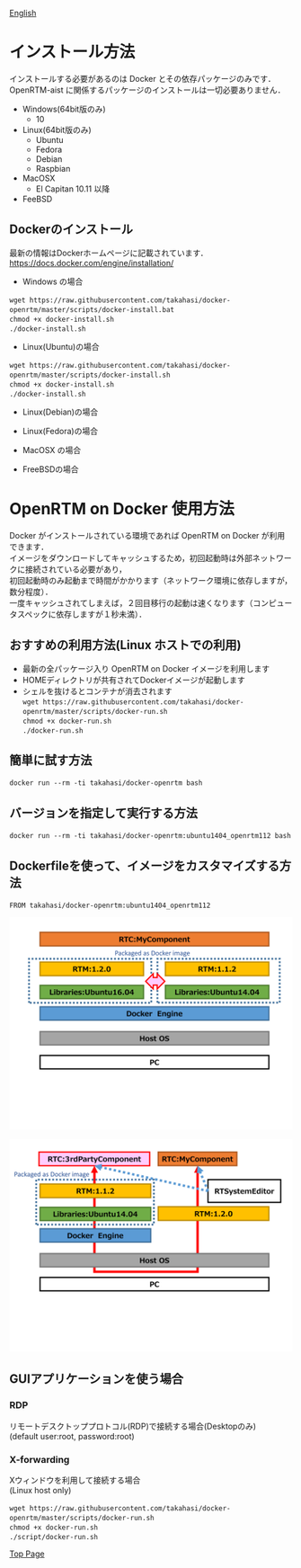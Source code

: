 [English](../usage)


インストール方法
================
インストールする必要があるのは Docker とその依存パッケージのみです．  
OpenRTM-aist に関係するパッケージのインストールは一切必要ありません．

- Windows(64bit版のみ)
  - 10
- Linux(64bit版のみ)
  - Ubuntu
  - Fedora
  - Debian
  - Raspbian
- MacOSX
  - El Capitan 10.11 以降
- FeeBSD

Dockerのインストール
--------------------
最新の情報はDockerホームページに記載されています．
https://docs.docker.com/engine/installation/

- Windows の場合

`wget https://raw.githubusercontent.com/takahasi/docker-openrtm/master/scripts/docker-install.bat`  
`chmod +x docker-install.sh`  
`./docker-install.sh`

- Linux(Ubuntu)の場合

`wget https://raw.githubusercontent.com/takahasi/docker-openrtm/master/scripts/docker-install.sh`  
`chmod +x docker-install.sh`  
`./docker-install.sh`

- Linux(Debian)の場合

- Linux(Fedora)の場合


- MacOSX の場合

- FreeBSDの場合


OpenRTM on Docker 使用方法
===========================
Docker がインストールされている環境であれば OpenRTM on Docker が利用できます．  
イメージをダウンロードしてキャッシュするため，初回起動時は外部ネットワークに接続されている必要があり，  
初回起動時のみ起動まで時間がかかります（ネットワーク環境に依存しますが，数分程度）．  
一度キャッシュされてしまえば，２回目移行の起動は速くなります（コンピュータスペックに依存しますが１秒未満）．

おすすめの利用方法(Linux ホストでの利用) 
---------------------------------------- 
* 最新の全パッケージ入り OpenRTM on Docker イメージを利用します
* HOMEディレクトリが共有されてDockerイメージが起動します  
* シェルを抜けるとコンテナが消去されます  
`wget https://raw.githubusercontent.com/takahasi/docker-openrtm/master/scripts/docker-run.sh`  
`chmod +x docker-run.sh`  
`./docker-run.sh`

簡単に試す方法
---------------
`docker run --rm -ti takahasi/docker-openrtm bash`

バージョンを指定して実行する方法
---------------------------------
`docker run --rm -ti takahasi/docker-openrtm:ubuntu1404_openrtm112 bash`

Dockerfileを使って、イメージをカスタマイズする方法
---------------------------------------------------
`FROM takahasi/docker-openrtm:ubuntu1404_openrtm112`

![OpenRTM on Docker as a Development Environment](../img/sample1.png)

![OpenRTM on Docker as a Verification Environment](../img/sample2.png)

GUIアプリケーションを使う場合
-----------------------------

### RDP
リモートデスクトッププロトコル(RDP)で接続する場合(Desktopのみ)  
(default user:root, password:root)  

### X-forwarding
Xウィンドウを利用して接続する場合  
(Linux host only)  

`wget https://raw.githubusercontent.com/takahasi/docker-openrtm/master/scripts/docker-run.sh`  
`chmod +x docker-run.sh`  
`./script/docker-run.sh`


[Top Page](index)

